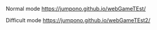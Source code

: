 Normal mode
https://jumpono.github.io/webGameTEst/


Difficult  mode
https://jumpono.github.io/webGameTEst2/


